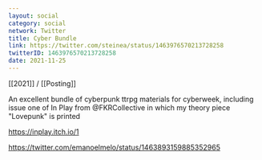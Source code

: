 ```yaml
---
layout: social
category: social
network: Twitter
title: Cyber Bundle
link: https://twitter.com/steinea/status/1463976570213728258
twitterID: 1463976570213728258
date: 2021-11-25
---
```


[[2021]] / [[Posting]]

An excellent bundle of cyberpunk ttrpg materials for cyberweek, including issue one of In Play from @FKRCollective in which my theory piece "Lovepunk" is printed

<https://inplay.itch.io/1>

<https://twitter.com/emanoelmelo/status/1463893159885352965>
